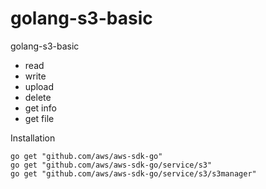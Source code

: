 # golang-s3-basic
golang-s3-basic

- read
- write
- upload
- delete
- get info
- get file

Installation
```
go get "github.com/aws/aws-sdk-go"
go get "github.com/aws/aws-sdk-go/service/s3"
go get "github.com/aws/aws-sdk-go/service/s3/s3manager"
```
